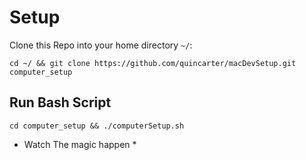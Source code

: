 # Setup

Clone this Repo into your home directory `~/`:

`cd ~/ && git clone https://github.com/quincarter/macDevSetup.git computer_setup`

## Run Bash Script

`cd computer_setup && ./computerSetup.sh`

* Watch The magic happen *

